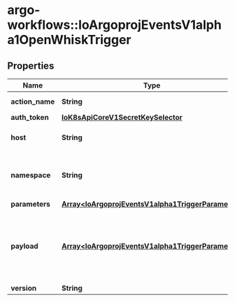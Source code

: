 # argo-workflows::IoArgoprojEventsV1alpha1OpenWhiskTrigger

## Properties
Name | Type | Description | Notes
------------ | ------------- | ------------- | -------------
**action_name** | **String** | Name of the action/function. | [optional] 
**auth_token** | [**IoK8sApiCoreV1SecretKeySelector**](IoK8sApiCoreV1SecretKeySelector.md) |  | [optional] 
**host** | **String** | Host URL of the OpenWhisk. | [optional] 
**namespace** | **String** | Namespace for the action. Defaults to \&quot;_\&quot;. +optional. | [optional] 
**parameters** | [**Array&lt;IoArgoprojEventsV1alpha1TriggerParameter&gt;**](IoArgoprojEventsV1alpha1TriggerParameter.md) |  | [optional] 
**payload** | [**Array&lt;IoArgoprojEventsV1alpha1TriggerParameter&gt;**](IoArgoprojEventsV1alpha1TriggerParameter.md) | Payload is the list of key-value extracted from an event payload to construct the request payload. | [optional] 
**version** | **String** |  | [optional] 


